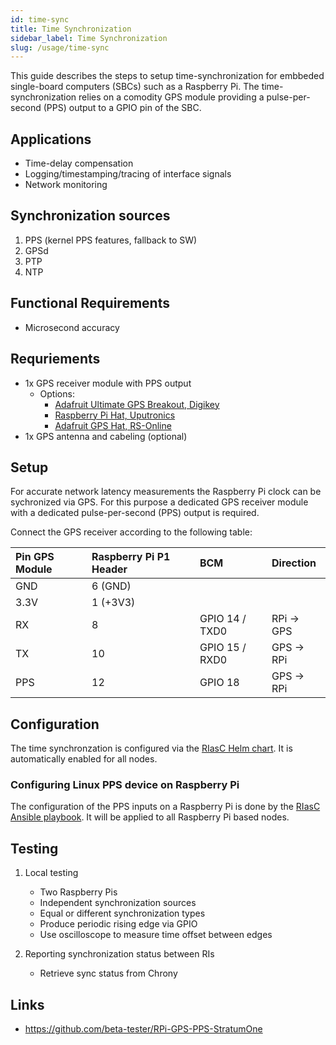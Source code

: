```yaml
---
id: time-sync
title: Time Synchronization
sidebar_label: Time Synchronization
slug: /usage/time-sync
---
```


This guide describes the steps to setup time-synchronization for embbeded single-board computers (SBCs) such as a Raspberry Pi.
The time-synchronization relies on a comodity GPS module providing a pulse-per-second (PPS) output to a GPIO pin of the SBC.

## Applications

- Time-delay compensation
- Logging/timestamping/tracing of interface signals
- Network monitoring

## Synchronization sources

1. PPS (kernel PPS features, fallback to SW)
2. GPSd
3. PTP
4. NTP
## Functional Requirements

- Microsecond accuracy

## Requriements

- 1x GPS receiver module with PPS output
  - Options:
    - [Adafruit Ultimate GPS Breakout, Digikey](https://www.digikey.com/en/products/detail/adafruit-industries-llc/746/5353613)
    - [Raspberry Pi Hat, Uputronics](https://store.uputronics.com/index.php?route=product/product&path=60_64&product_id=81)
    - [Adafruit GPS Hat, RS-Online](https://de.rs-online.com/web/p/raspberry-pi-hats-und-add-ons/1245481/?cm_mmc=de-ds-_-web-_-ds%3Adiscover-de%3Aall-technologies-de%3Araspberry-pi-de%3Aadd-gps-time-and-location-to-a-raspberry-pi-project-de_fp-_-1245481)
- 1x GPS antenna and cabeling (optional)


## Setup

For accurate network latency measurements the Raspberry Pi clock can be sychronized via GPS.
For this purpose a dedicated GPS receiver module with a dedicated pulse-per-second (PPS) output is required.

Connect the GPS receiver according to the following table:

| Pin GPS Module | Raspberry Pi P1 Header | BCM            | Direction  |
|:--             |:--                     |:--             |:--         |
| GND            | 6 (GND)                |                |            |
| 3.3V           | 1 (+3V3)               |                |            |
| RX             | 8                      | GPIO 14 / TXD0 | RPi -> GPS |
| TX             | 10                     | GPIO 15 / RXD0 | GPS -> RPi |
| PPS            | 12                     | GPIO 18        | GPS -> RPi |


## Configuration

The time synchronzation is configured via the [RIasC Helm chart](https://github.com/ERIGrid2/charts/tree/master/charts/riasc/templates/time-sync
).
It is automatically enabled for all nodes.


### Configuring Linux PPS device on Raspberry Pi

The configuration of the PPS inputs on a Raspberry Pi is done by the [RIasC Ansible playbook](https://github.com/ERIGrid2/riasc-ansible/tree/master/roles/rpi-gps-sync).
It will be applied to all Raspberry Pi based nodes.

## Testing

1. Local testing
   - Two Raspberry Pis
   - Independent synchronization sources
   - Equal or different synchronization types
   - Produce periodic rising edge via GPIO
   - Use oscilloscope to measure time offset between edges

2. Reporting synchronization status between RIs
   - Retrieve sync status from Chrony

## Links

- https://github.com/beta-tester/RPi-GPS-PPS-StratumOne
